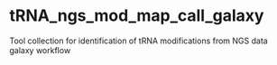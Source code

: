 # tRNA_ngs_mod_map_call_galaxy
Tool collection for identification of tRNA modifications from NGS data galaxy workflow
